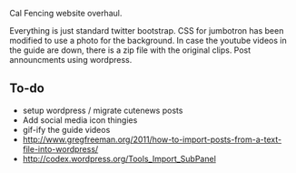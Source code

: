 Cal Fencing website overhaul.

Everything is just standard twitter bootstrap. CSS for jumbotron has been modified to use a photo for the background. In case the youtube videos in the guide are down, there is a zip file with the original clips. Post announcments using wordpress.

To-do
-----
* setup wordpress / migrate cutenews posts
* Add social media icon thingies
* gif-ify the guide videos
* http://www.gregfreeman.org/2011/how-to-import-posts-from-a-text-file-into-wordpress/
* http://codex.wordpress.org/Tools_Import_SubPanel